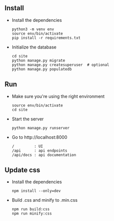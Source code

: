
## Install

* Install the dependencies

    ```
    python3 -m venv env
    source env/bin/activate
    pip install -r requirements.txt
    ```

* Initialize the database

    ```
    cd site
    python manage.py migrate
    python manage.py createsuperuser  # optional
    python manage.py populatedb
    ```

## Run

* Make sure you're using the right environment

  ```
  source env/bin/activate
  cd site
  ```

* Start the server

  ```
  python manage.py runserver
  ```

* Go to http://localhost:8000  

  ```
  /         : UI
  /api      : api endpoints
  /api/docs : api documentation
  ```

## Update css

* Install the dependencies

  ```
  npm install --only=dev
  ```

* Build .css and minify to .min.css

  ```
  npm run build:css
  npm run minify:css
  ```
